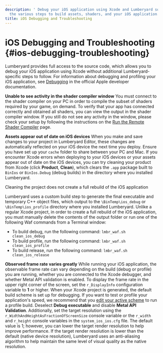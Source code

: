 ```yaml
---
description: ' Debug your iOS application using Xcode and Lumberyard source code. Troubleshoot
  the various steps to build assets, shaders, and your iOS application. '
title: iOS Debugging and Troubleshooting
---
```

# iOS Debugging and Troubleshooting {#ios-debugging-troubleshooting}

Lumberyard provides full access to the source code, which allows you to debug your iOS application using Xcode without additional Lumberyard\-specific steps to follow\. For information about debugging and profiling your iOS application, see [Debugging](https://developer.apple.com/support/debugging/) in the official Apple developer documentation\.

**Unable to see activity in the shader compiler window**
You must connect to the shader compiler on your PC in order to compile the subset of shaders required by your game, on demand\. To verify that your app has connected correctly and obtained all shaders, you can view the output in the shader compiler window\. If you still do not see any activity in the window, please check your setup by following the instructions on the [Run the Remote Shader Compiler](/docs/userguide/mobile/ios/game-building#ios-run-the-remote-shader-compiler) page\.

**Assets appear out of date on iOS devices**
When you make and save changes to your project in Lumberyard Editor, these changes are automatically reflected on your iOS device the next time you deploy\. Ensure you have set up your `cache` folder to share between your PC and Mac\. If you encounter Xcode errors when deploying to your iOS devices or your assets appear out of date on the iOS devices, you can try cleaning your product from Xcode \(click **Product**, **Clean**\), which clears the `.app` package built to `BinIos` or `BinIos.Debug` \(debug builds\) in the directory where you installed Lumberyard\.

Cleaning the project does not create a full rebuild of the iOS application

Lumberyard uses a custom build step to generate the final executable and temporary C\+\+ object files, which output to the `\BinTemp\ios_debug` or `\BinTemp\ios_profile` directory where you installed Lumberyard\. Unlike a regular Xcode project, in order to create a full rebuild of the iOS application, you must manually delete the contents of the output folder or run one of the following Waf commands from a Terminal window:
+ To build debug, run the following command: `lmbr_waf.sh clean_ios_debug`
+ To build profile, run the following command: `lmbr_waf.sh clean_ios_profile`
+ To build release, run the following command: `lmbr_waf.sh clean_ios_release`

**Observed frame rate varies greatly**
While running your iOS application, the observable frame rate can vary depending on the build \(debug or profile\) you are running, whether you are connected to the Xcode debugger, and whether Metal API validation is enabled\. To display the frame rate in the upper right corner of the screen, set the `r_DisplayInfo` configuration variable to **1** or higher\. When your Xcode project is generated, the default build scheme is set up for debugging\. If you want to test or profile your application's speed, we recommend that you [edit your active scheme](https://help.apple.com/xcode/mac/current/#/devcc15e6912) to run a profile build\. Deselect **Debug executable** and disable **Metal API Validation**\. Additionally, set the target resolution using the `r_WidthAndHeightAsFractionOfScreenSize` console variable or the `r_width` and `r_height` console variables in the `system_ios_ios.cfg` file\. The default value is 1; however, you can lower the target render resolution to help improve performance\. If the target render resolution is lower than the default \(native device resolution\), Lumberyard uses an anti\-aliasing algorithm to help maintain the same level of visual quality as the native resolution\.